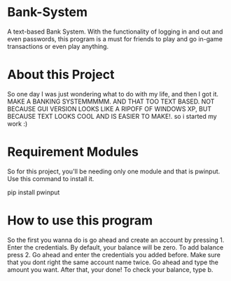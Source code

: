 # Bank-System
A text-based Bank System. With the functionality of logging in and out and even passwords, this program is a must for friends to play and go in-game transactions or even play anything.

# About this Project
So one day I was just wondering what to do with my life, and then I got it. MAKE A BANKING SYSTEMMMMM. AND THAT TOO TEXT BASED. NOT BECAUSE GUI VERSION LOOKS LIKE A RIPOFF OF WINDOWS XP, BUT BECAUSE TEXT LOOKS COOL AND IS EASIER TO MAKE!. so i started my work :)

# Requirement Modules
So for this project, you'll be needing only one module and that is pwinput. Use this command to install it.

pip install pwinput

# How to use this program

So the first you wanna do is go ahead and create an account by pressing 1. Enter the credentials. By default, your balance will be zero. To add balance press 2. Go ahead and enter the credentials you added before. Make sure that you dont right the same account name twice. Go ahead and type the amount you want. After that, your done! To check your balance, type b.
